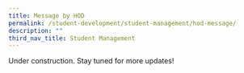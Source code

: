 ```yaml
---
title: Message by HOD
permalink: /student-development/student-management/hod-message/
description: ""
third_nav_title: Student Management
---
```

Under construction. Stay tuned for more updates!